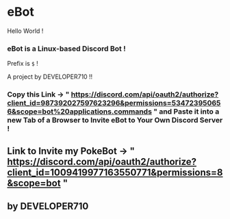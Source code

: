 # eBot

Hello World !

### eBot is a Linux-based Discord Bot !

Prefix is `$` !

A project by DEVELOPER710 !!

### Copy  this Link -> " https://discord.com/api/oauth2/authorize?client_id=987392027597623296&permissions=534723950656&scope=bot%20applications.commands " and Paste it into a new Tab of a Browser to Invite eBot to Your Own Discord Server !

## Link to Invite my PokeBot -> " https://discord.com/api/oauth2/authorize?client_id=1009419977163550771&permissions=8&scope=bot "

## by DEVELOPER710
